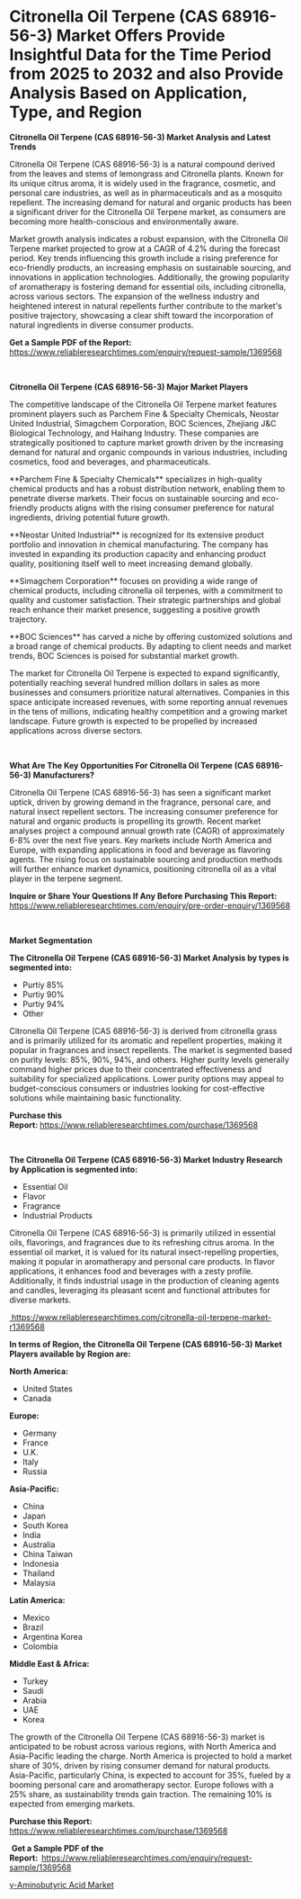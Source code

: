 <p><h1>Citronella Oil Terpene (CAS 68916-56-3) Market Offers Provide Insightful Data for the Time Period from 2025 to 2032 and also Provide Analysis Based on Application, Type, and Region</h1></p><p><strong>Citronella Oil Terpene (CAS 68916-56-3) Market Analysis and Latest Trends</strong></p>
<p><p>Citronella Oil Terpene (CAS 68916-56-3) is a natural compound derived from the leaves and stems of lemongrass and Citronella plants. Known for its unique citrus aroma, it is widely used in the fragrance, cosmetic, and personal care industries, as well as in pharmaceuticals and as a mosquito repellent. The increasing demand for natural and organic products has been a significant driver for the Citronella Oil Terpene market, as consumers are becoming more health-conscious and environmentally aware.</p><p>Market growth analysis indicates a robust expansion, with the Citronella Oil Terpene market projected to grow at a CAGR of 4.2% during the forecast period. Key trends influencing this growth include a rising preference for eco-friendly products, an increasing emphasis on sustainable sourcing, and innovations in application technologies. Additionally, the growing popularity of aromatherapy is fostering demand for essential oils, including citronella, across various sectors. The expansion of the wellness industry and heightened interest in natural repellents further contribute to the market's positive trajectory, showcasing a clear shift toward the incorporation of natural ingredients in diverse consumer products.</p></p>
<p><strong>Get a Sample PDF of the Report:&nbsp;</strong> <a href="https://www.reliableresearchtimes.com/enquiry/request-sample/1369568?utm_campaign=2109&utm_medium=2&utm_source=Github&utm_content=ia&utm_term=22032025&utm_id=citronella-oil-terpene-cas-68916-56-3">https://www.reliableresearchtimes.com/enquiry/request-sample/1369568</a></p>
<p>&nbsp;</p>
<p><strong>Citronella Oil Terpene (CAS 68916-56-3) Major Market Players</strong></p>
<p><p>The competitive landscape of the Citronella Oil Terpene market features prominent players such as Parchem Fine & Specialty Chemicals, Neostar United Industrial, Simagchem Corporation, BOC Sciences, Zhejiang J&C Biological Technology, and Haihang Industry. These companies are strategically positioned to capture market growth driven by the increasing demand for natural and organic compounds in various industries, including cosmetics, food and beverages, and pharmaceuticals.</p><p>**Parchem Fine & Specialty Chemicals** specializes in high-quality chemical products and has a robust distribution network, enabling them to penetrate diverse markets. Their focus on sustainable sourcing and eco-friendly products aligns with the rising consumer preference for natural ingredients, driving potential future growth.</p><p>**Neostar United Industrial** is recognized for its extensive product portfolio and innovation in chemical manufacturing. The company has invested in expanding its production capacity and enhancing product quality, positioning itself well to meet increasing demand globally.</p><p>**Simagchem Corporation** focuses on providing a wide range of chemical products, including citronella oil terpenes, with a commitment to quality and customer satisfaction. Their strategic partnerships and global reach enhance their market presence, suggesting a positive growth trajectory.</p><p>**BOC Sciences** has carved a niche by offering customized solutions and a broad range of chemical products. By adapting to client needs and market trends, BOC Sciences is poised for substantial market growth.</p><p>The market for Citronella Oil Terpene is expected to expand significantly, potentially reaching several hundred million dollars in sales as more businesses and consumers prioritize natural alternatives. Companies in this space anticipate increased revenues, with some reporting annual revenues in the tens of millions, indicating healthy competition and a growing market landscape. Future growth is expected to be propelled by increased applications across diverse sectors.</p></p>
<p>&nbsp;</p>
<p><strong>What Are The Key Opportunities For Citronella Oil Terpene (CAS 68916-56-3) Manufacturers?</strong></p>
<p><p>Citronella Oil Terpene (CAS 68916-56-3) has seen a significant market uptick, driven by growing demand in the fragrance, personal care, and natural insect repellent sectors. The increasing consumer preference for natural and organic products is propelling its growth. Recent market analyses project a compound annual growth rate (CAGR) of approximately 6-8% over the next five years. Key markets include North America and Europe, with expanding applications in food and beverage as flavoring agents. The rising focus on sustainable sourcing and production methods will further enhance market dynamics, positioning citronella oil as a vital player in the terpene segment.</p></p>
<p><strong>Inquire or Share Your Questions If Any Before Purchasing This Report:</strong> <a href="https://www.reliableresearchtimes.com/enquiry/pre-order-enquiry/1369568?utm_campaign=2109&utm_medium=2&utm_source=Github&utm_content=ia&utm_term=22032025&utm_id=citronella-oil-terpene-cas-68916-56-3">https://www.reliableresearchtimes.com/enquiry/pre-order-enquiry/1369568</a></p>
<p>&nbsp;</p>
<p><strong>Market Segmentation</strong></p>
<p><strong>The Citronella Oil Terpene (CAS 68916-56-3) Market Analysis by types is segmented into:</strong></p>
<p><ul><li>Purtiy 85%</li><li>Purtiy 90%</li><li>Purtiy 94%</li><li>Other</li></ul></p>
<p><p>Citronella Oil Terpene (CAS 68916-56-3) is derived from citronella grass and is primarily utilized for its aromatic and repellent properties, making it popular in fragrances and insect repellents. The market is segmented based on purity levels: 85%, 90%, 94%, and others. Higher purity levels generally command higher prices due to their concentrated effectiveness and suitability for specialized applications. Lower purity options may appeal to budget-conscious consumers or industries looking for cost-effective solutions while maintaining basic functionality.</p></p>
<p><strong>Purchase this Report:&nbsp;</strong><a href="https://www.reliableresearchtimes.com/purchase/1369568?utm_campaign=2109&utm_medium=2&utm_source=Github&utm_content=ia&utm_term=22032025&utm_id=citronella-oil-terpene-cas-68916-56-3">https://www.reliableresearchtimes.com/purchase/1369568</a></p>
<p>&nbsp;</p>
<p><strong>The Citronella Oil Terpene (CAS 68916-56-3) Market Industry Research by Application is segmented into:</strong></p>
<p><ul><li>Essential Oil</li><li>Flavor</li><li>Fragrance</li><li>Industrial Products</li></ul></p>
<p><p>Citronella Oil Terpene (CAS 68916-56-3) is primarily utilized in essential oils, flavorings, and fragrances due to its refreshing citrus aroma. In the essential oil market, it is valued for its natural insect-repelling properties, making it popular in aromatherapy and personal care products. In flavor applications, it enhances food and beverages with a zesty profile. Additionally, it finds industrial usage in the production of cleaning agents and candles, leveraging its pleasant scent and functional attributes for diverse markets.</p></p>
<p><a href="https://www.reliableresearchtimes.com/citronella-oil-terpene-market-r1369568?utm_campaign=2109&utm_medium=2&utm_source=Github&utm_content=ia&utm_term=22032025&utm_id=citronella-oil-terpene-cas-68916-56-3">&nbsp;https://www.reliableresearchtimes.com/citronella-oil-terpene-market-r1369568</a></p>
<p><strong>In terms of Region, the Citronella Oil Terpene (CAS 68916-56-3) Market Players available by Region are:</strong></p>
<p>
    <p> <strong> North America: </strong>
        <ul>
            <li>United States</li>
            <li>Canada</li>
        </ul>
        </p> 
    <p> <strong> Europe: </strong>
        <ul>
            <li>Germany</li>
            <li>France</li>
            <li>U.K.</li>
            <li>Italy</li>
            <li>Russia</li>
        </ul>
        </p> 
    <p> <strong> Asia-Pacific: </strong>
        <ul>
            <li>China</li>
            <li>Japan</li>
            <li>South Korea</li>
            <li>India</li>
            <li>Australia</li>
            <li>China Taiwan</li>
            <li>Indonesia</li>
            <li>Thailand</li>
            <li>Malaysia</li>
        </ul>
        </p> 
    <p> <strong> Latin America: </strong>
        <ul>
            <li>Mexico</li>
            <li>Brazil</li>
            <li>Argentina Korea</li>
            <li>Colombia</li>
        </ul>
        </p> 
    <p> <strong> Middle East & Africa: </strong>
        <ul>
            <li>Turkey</li>
            <li>Saudi</li>
            <li>Arabia</li>
            <li>UAE</li>
            <li>Korea</li>
        </ul>
    </p>
    </p>
<p><p>The growth of the Citronella Oil Terpene (CAS 68916-56-3) market is anticipated to be robust across various regions, with North America and Asia-Pacific leading the charge. North America is projected to hold a market share of 30%, driven by rising consumer demand for natural products. Asia-Pacific, particularly China, is expected to account for 35%, fueled by a booming personal care and aromatherapy sector. Europe follows with a 25% share, as sustainability trends gain traction. The remaining 10% is expected from emerging markets.</p></p>
<p><strong>Purchase this Report: </strong><a href="https://www.reliableresearchtimes.com/purchase/1369568?utm_campaign=2109&utm_medium=2&utm_source=Github&utm_content=ia&utm_term=22032025&utm_id=citronella-oil-terpene-cas-68916-56-3">https://www.reliableresearchtimes.com/purchase/1369568</a></p>
<p>&nbsp;<strong>Get a Sample PDF of the Report:&nbsp;&nbsp;</strong><a href="https://www.reliableresearchtimes.com/enquiry/request-sample/1369568?utm_campaign=2109&utm_medium=2&utm_source=Github&utm_content=ia&utm_term=22032025&utm_id=citronella-oil-terpene-cas-68916-56-3">https://www.reliableresearchtimes.com/enquiry/request-sample/1369568</a></p>
<p><strong></strong></p>
<p><p><a href="https://github.com/juniordelafrance/Market-Research-Report-List-5/blob/main/g-aminobutyric-acid-market.md?utm_campaign=2109&utm_medium=2&utm_source=Github&utm_content=ia&utm_term=22032025&utm_id=citronella-oil-terpene-cas-68916-56-3">γ-Aminobutyric Acid Market</a></p></p>